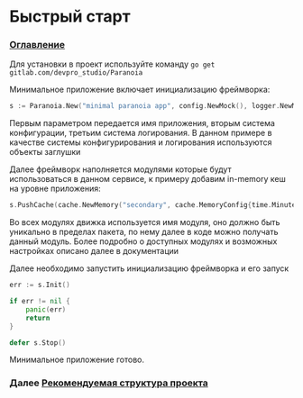 # Быстрый старт

### [Оглавление](./index.md)

Для установки в проект используйте команду `go get gitlab.com/devpro_studio/Paranoia`

Минимальное приложение включает инициализацию фреймворка:

```go
s := Paranoia.New("minimal paranoia app", config.NewMock(), logger.NewMock())
```

Первым параметром передается имя приложения, вторым система конфигурации, третьим система логирования. В данном примере в качестве системы конфигурирования и логирования используются объекты заглушки


Далее фреймворк наполняется модулями которые будут использоваться в данном сервисе, к примеру добавим in-memory кеш на уровне приложения:

```go
s.PushCache(cache.NewMemory("secondary", cache.MemoryConfig{time.Minute*10}))
```

Во всех модулях движка используется имя модуля, оно должно быть уникально в пределах пакета, по нему далее в коде можно получать данный модуль. Более подробно о доступных модулях и возможных настройках описано далее в документации

Далее необходимо запустить инициализацию фреймворка и его запуск

```go
err := s.Init()

if err != nil {
    panic(err)
    return
}

defer s.Stop()
```

Минимальное приложение готово.


### Далее [Рекомендуемая структура проекта](./project-struct.md)